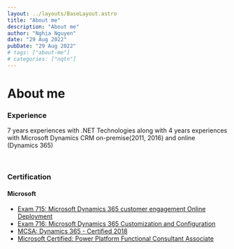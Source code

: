 ```yaml
---
layout: ../layouts/BaseLayout.astro
title: "About me"
description: "About me"
author: "Nghia Nguyen"
date: "29 Aug 2022"
pubDate: "29 Aug 2022"
# tags: ["about-me"]
# categories: ["nqtn"]
---
```

# About me

### Experience

7 years experiences with .NET Technologies along with 4 years experiences with Microsoft Dynamics CRM on-premise(2011, 2016) and online (Dynamics 365)

<br/>

### Certification
#### Microsoft
+ [Exam 715: Microsoft Dynamics 365 customer engagement Online Deployment](https://www.credly.com/earner/earned/badge/bc057fbd-4df4-4393-ba91-6fc759a57291)
+ [Exam 716: Microsoft Dynamics 365 Customization and Configuration](https://www.credly.com/earner/earned/badge/b7ffd52e-b1ed-4b15-af0a-9b857c429bc1)
+ [MCSA: Dynamics 365 - Certified 2018](https://www.credly.com/earner/earned/badge/1daf3503-9d08-49b6-859a-911f1c061968)
+ [Microsoft Certified: Power Platform Functional Consultant Associate](https://www.credly.com/earner/earned/badge/e9319703-8a9b-4828-96c2-db341dd004b9)
